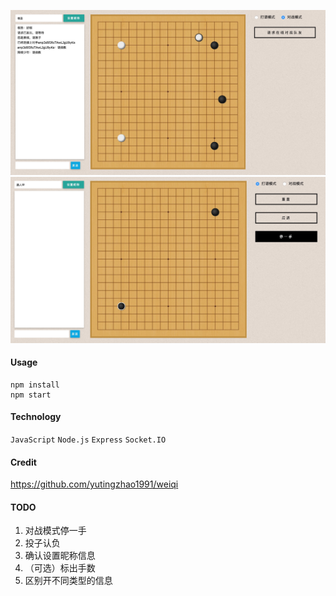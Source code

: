 ![preview](doc/preview.jpg) ![preview2](doc/preview2.jpg)



#### Usage

```
npm install
npm start
```



#### Technology

`JavaScript`  `Node.js`  `Express`  `Socket.IO`



#### Credit

https://github.com/yutingzhao1991/weiqi 



#### TODO

1.  对战模式停一手
2.  投子认负
3.  确认设置昵称信息
4.  （可选）标出手数
5.  区别开不同类型的信息